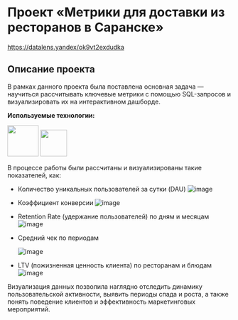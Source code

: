 # Проект «Метрики для доставки из ресторанов в Саранске»
https://datalens.yandex/ok9vt2exdudka

## Описание проекта

В рамках данного проекта была поставлена основная задача — научиться рассчитывать ключевые метрики с помощью SQL-запросов и визуализировать их на интерактивном дашборде.

**Используемые технологии:**

<img src="https://user-images.githubusercontent.com/81221395/146988241-e9b117b4-745a-4d71-bc41-752e6f04f2b2.png" width="70"> <img src="https://camo.githubusercontent.com/8ddd7494a3ede9c280431b4d3ab2df479446f829d23ae192d3efa63400c0d85f/68747470733a2f2f617661746172732e6d64732e79616e6465782e6e65742f693f69643d35363436613838626337356635333037323665663964313362313935336138655f6c2d31303431343538322d696d616765732d7468756d6273266e3d3133" width="60">

В процессе работы были рассчитаны и визуализированы такие показателей, как:

- Количество уникальных пользователей за сутки (DAU)
![image](https://github.com/user-attachments/assets/8c8dc82d-5f62-47b9-97ba-b4263657559e)
- Коэффициент конверсии
![image](https://github.com/user-attachments/assets/c8e38efb-5243-4ff1-9c75-94613e3f070b)
- Retention Rate (удержание пользователей) по дням и месяцам
![image](https://github.com/user-attachments/assets/27971316-23fb-404a-96f6-610b47db7ed7)
- Средний чек по периодам

  ![image](https://github.com/user-attachments/assets/a4f648f3-90e2-4a90-b336-48db4b9e46f6)
- LTV (пожизненная ценность клиента) по ресторанам и блюдам
![image](https://github.com/user-attachments/assets/cce7e5f6-a94b-4013-905b-9fa88ef129ad)


Визуализация данных позволила наглядно отследить динамику пользовательской активности, выявить периоды спада и роста, а также понять поведение клиентов и эффективность маркетинговых мероприятий.
